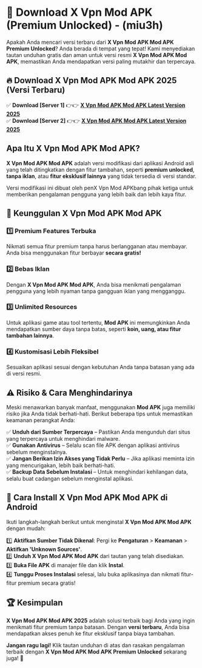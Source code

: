 

# 🎯 Download X Vpn Mod APK (Premium Unlocked) -  (miu3h) 

Apakah Anda mencari versi terbaru dari **X Vpn Mod APK Mod APK Premium Unlocked**? Anda berada di tempat yang tepat! Kami menyediakan tautan unduhan gratis dan aman untuk versi resmi **X Vpn Mod APK Mod APK**, memastikan Anda mendapatkan versi paling mutakhir dan terpercaya.

## 🔥 Download X Vpn Mod APK Mod APK 2025 (Versi Terbaru)

✅ **Download [Server 1]** 👉👉 [**X Vpn Mod APK Mod APK Latest Version 2025**](https://apkcomod.com?title=X_Vpn_Mod_APK)  
✅ **Download [Server 2]** 👉👉 [**X Vpn Mod APK Mod APK Latest Version 2025**](https://apkcomod.com?title=X_Vpn_Mod_APK)  

## Apa Itu X Vpn Mod APK Mod APK?

**X Vpn Mod APK Mod APK** adalah versi modifikasi dari aplikasi Android asli yang telah ditingkatkan dengan fitur tambahan, seperti **premium unlocked**, **tanpa iklan**, atau **fitur eksklusif lainnya** yang tidak tersedia di versi standar.

Versi modifikasi ini dibuat oleh penX Vpn Mod APKbang pihak ketiga untuk memberikan pengalaman pengguna yang lebih baik dan lebih kaya fitur.

## 🎯 Keunggulan X Vpn Mod APK Mod APK

### 1️⃣ Premium Features Terbuka
Nikmati semua fitur premium tanpa harus berlangganan atau membayar. Anda bisa menggunakan fitur berbayar **secara gratis!**

### 2️⃣ Bebas Iklan
Dengan **X Vpn Mod APK Mod APK**, Anda bisa menikmati pengalaman pengguna yang lebih nyaman tanpa gangguan iklan yang mengganggu.

### 3️⃣ Unlimited Resources
Untuk aplikasi game atau tool tertentu, **Mod APK** ini memungkinkan Anda mendapatkan sumber daya tanpa batas, seperti **koin, uang, atau fitur tambahan lainnya**.

### 4️⃣ Kustomisasi Lebih Fleksibel
Sesuaikan aplikasi sesuai dengan kebutuhan Anda tanpa batasan yang ada di versi resmi.

## ⚠️ Risiko & Cara Menghindarinya

Meski menawarkan banyak manfaat, menggunakan **Mod APK** juga memiliki risiko jika Anda tidak berhati-hati. Berikut beberapa tips untuk memastikan keamanan perangkat Anda:

✅ **Unduh dari Sumber Terpercaya** – Pastikan Anda mengunduh dari situs yang terpercaya untuk menghindari malware.  
✅ **Gunakan Antivirus** – Selalu scan file APK dengan aplikasi antivirus sebelum menginstalnya.  
✅ **Jangan Berikan Izin Akses yang Tidak Perlu** – Jika aplikasi meminta izin yang mencurigakan, lebih baik berhati-hati.  
✅ **Backup Data Sebelum Instalasi** – Untuk menghindari kehilangan data, selalu buat cadangan sebelum menginstal aplikasi.

## 📌 Cara Install X Vpn Mod APK Mod APK di Android

Ikuti langkah-langkah berikut untuk menginstal **X Vpn Mod APK Mod APK** dengan mudah:

1️⃣ **Aktifkan Sumber Tidak Dikenal**: Pergi ke **Pengaturan** > **Keamanan** > **Aktifkan 'Unknown Sources'**.  
2️⃣ **Unduh X Vpn Mod APK Mod APK** dari tautan yang telah disediakan.  
3️⃣ **Buka File APK** di manajer file dan klik **Instal**.  
4️⃣ **Tunggu Proses Instalasi** selesai, lalu buka aplikasinya dan nikmati fitur-fitur premium secara gratis!

## 🏆 Kesimpulan

**X Vpn Mod APK Mod APK 2025** adalah solusi terbaik bagi Anda yang ingin menikmati fitur premium tanpa batasan. Dengan **versi terbaru**, Anda bisa mendapatkan akses penuh ke fitur eksklusif tanpa biaya tambahan.

**Jangan ragu lagi!** Klik tautan unduhan di atas dan rasakan pengalaman terbaik dengan **X Vpn Mod APK Mod APK Premium Unlocked** sekarang juga! 🚀

